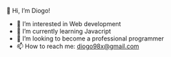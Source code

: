 👋 Hi, I’m Diogo!

- 👀 I’m interested in Web development
- 🌱 I’m currently learning Javacript
- 💞️ I’m looking to become a professional programmer
- 📫 How to reach me: diogo98x@gmail.com
